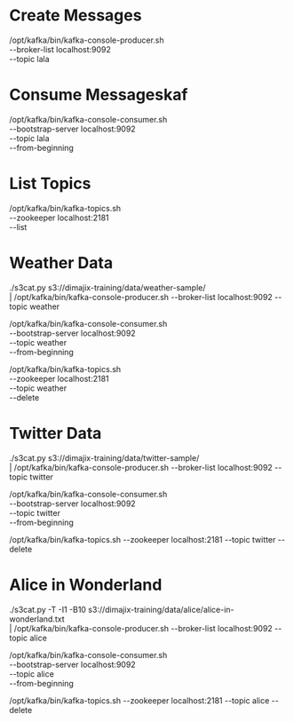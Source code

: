 # Create Messages
/opt/kafka/bin/kafka-console-producer.sh \
    --broker-list localhost:9092 \
    --topic lala

# Consume Messageskaf   
/opt/kafka/bin/kafka-console-consumer.sh \
    --bootstrap-server localhost:9092 \
    --topic lala \
    --from-beginning

# List Topics
/opt/kafka/bin/kafka-topics.sh \
    --zookeeper localhost:2181 \
    --list

# Weather Data
./s3cat.py s3://dimajix-training/data/weather-sample/ \
   | /opt/kafka/bin/kafka-console-producer.sh --broker-list localhost:9092 --topic weather

/opt/kafka/bin/kafka-console-consumer.sh \
    --bootstrap-server localhost:9092 \
    --topic weather \
    --from-beginning

/opt/kafka/bin/kafka-topics.sh \
    --zookeeper localhost:2181 \
    --topic weather \
    --delete


# Twitter Data
./s3cat.py s3://dimajix-training/data/twitter-sample/ \
   | /opt/kafka/bin/kafka-console-producer.sh --broker-list localhost:9092 --topic twitter

/opt/kafka/bin/kafka-console-consumer.sh \
    --bootstrap-server localhost:9092 \
    --topic twitter \
    --from-beginning

/opt/kafka/bin/kafka-topics.sh --zookeeper localhost:2181 --topic twitter --delete


# Alice in Wonderland

./s3cat.py -T -I1 -B10 s3://dimajix-training/data/alice/alice-in-wonderland.txt \
   | /opt/kafka/bin/kafka-console-producer.sh --broker-list localhost:9092 --topic alice

/opt/kafka/bin/kafka-console-consumer.sh \
    --bootstrap-server localhost:9092 \
    --topic alice \
    --from-beginning

/opt/kafka/bin/kafka-topics.sh --zookeeper localhost:2181 --topic alice --delete

